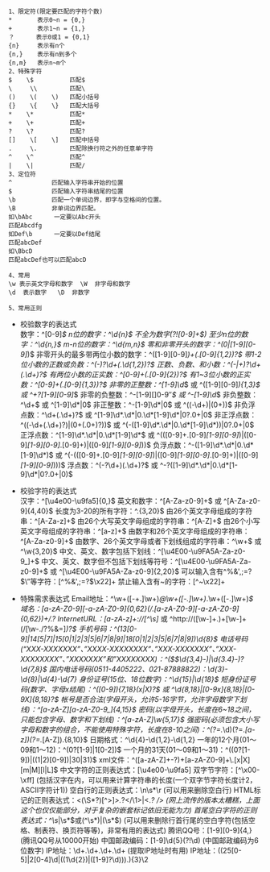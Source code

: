     1、限定符(限定要匹配的字符个数)
    *       表示0~n = {0,}
    +       表示1~n = {1,}
    ？      表示0或1 = {0,1}
    {n}     表示有n个
    {n,}    表示有n到多个
    {n,m}   表示n~m个
    2、特殊字符
    $    \$          匹配$ 
    \     \\         匹配\
    ()    \(    \)   匹配小括号
    {}    \{    \}   匹配大括号
    *    \*          匹配*
    +    \+          匹配+
    ?    \?          匹配?
    []    \[    \]   匹配中括号
    .     \.         匹配除换行符之外的任意单字符
    ^    \^          匹配^
    |    \|          匹配/
    3、定位符
    ^           匹配输入字符串开始的位置
    $			匹配输入字符串结尾的位置
    \b			匹配一个单词边界，即字与空格间的位置。
    \B			非单词边界匹配。
    如\bAbc		一定要以Abc开头
    匹配Abcdfg
    如Def\b		一定要以Def结尾
    匹配abcDef
    如\BbcD
    匹配abcDef也可以匹配abcD

    4、常用
    \w 表示英文字母和数字  \W  非字母和数字
    \d  表示数字   \D  非数字
    
    5、常用正则
+ 校验数字的表达式  
    数字：^[0-9]*$
    n位的数字：^\d{n}$
    不全为数字(?![0-9]+$)
    至少n位的数字：^\d{n,}$
    m-n位的数字：^\d{m,n}$
    零和非零开头的数字：^(0|[1-9][0-9]*)$
    非零开头的最多带两位小数的数字：^([1-9][0-9]*)+(.[0-9]{1,2})?$
    带1-2位小数的正数或负数：^(\-)?\d+(\.\d{1,2})?$
    正数、负数、和小数：^(\-|\+)?\d+(\.\d+)?$
    有两位小数的正实数：^[0-9]+(.[0-9]{2})?$
    有1~3位小数的正实数：^[0-9]+(.[0-9]{1,3})?$
    非零的正整数：^[1-9]\d*$ 或 ^([1-9][0-9]*){1,3}$ 或 ^\+?[1-9][0-9]*$
    非零的负整数：^\-[1-9][]0-9″*$ 或 ^-[1-9]\d*$
    非负整数：^\d+$ 或 ^[1-9]\d*|0$
    非正整数：^-[1-9]\d*|0$ 或 ^((-\d+)|(0+))$
    非负浮点数：^\d+(\.\d+)?$ 或 ^[1-9]\d*\.\d*|0\.\d*[1-9]\d*|0?\.0+|0$
    非正浮点数：^((-\d+(\.\d+)?)|(0+(\.0+)?))$ 或 ^(-([1-9]\d*\.\d*|0\.\d*[1-9]\d*))|0?\.0+|0$
    正浮点数：^[1-9]\d*\.\d*|0\.\d*[1-9]\d*$ 或 ^(([0-9]+\.[0-9]*[1-9][0-9]*)|([0-9]*[1-9][0-9]*\.[0-9]+)|([0-9]*[1-9][0-9]*))$
    负浮点数：^-([1-9]\d*\.\d*|0\.\d*[1-9]\d*)$ 或 ^(-(([0-9]+\.[0-9]*[1-9][0-9]*)|([0-9]*[1-9][0-9]*\.[0-9]+)|([0-9]*[1-9][0-9]*)))$
    浮点数：^(-?\d+)(\.\d+)?$ 或 ^-?([1-9]\d*\.\d*|0\.\d*[1-9]\d*|0?\.0+|0)$
    
+ 校验字符的表达式  
    汉字：^[\u4e00-\u9fa5]{0,}$
    英文和数字：^[A-Za-z0-9]+$ 或 ^[A-Za-z0-9]{4,40}$
    长度为3-20的所有字符：^.{3,20}$
    由26个英文字母组成的字符串：^[A-Za-z]+$
    由26个大写英文字母组成的字符串：^[A-Z]+$
    由26个小写英文字母组成的字符串：^[a-z]+$
    由数字和26个英文字母组成的字符串：^[A-Za-z0-9]+$
    由数字、26个英文字母或者下划线组成的字符串：^\w+$ 或 ^\w{3,20}$
    中文、英文、数字包括下划线：^[\u4E00-\u9FA5A-Za-z0-9_]+$
    中文、英文、数字但不包括下划线等符号：^[\u4E00-\u9FA5A-Za-z0-9]+$ 或 ^[\u4E00-\u9FA5A-Za-z0-9]{2,20}$
    可以输入含有^%&',;=?$\”等字符：[^%&',;=?$\x22]+
    禁止输入含有~的字符：[^~\x22]+
    
+ 特殊需求表达式
    Email地址：^\w+([-+.]\w+)*@\w+([-.]\w+)*\.\w+([-.]\w+)*$
    域名：[a-zA-Z0-9][-a-zA-Z0-9]{0,62}(/.[a-zA-Z0-9][-a-zA-Z0-9]{0,62})+/.?
    InternetURL：[a-zA-z]+://[^\s]* 或 ^http://([\w-]+\.)+[\w-]+(/[\w-./?%&=]*)?$
    手机号码：^(13[0-9]|14[5|7]|15[0|1|2|3|5|6|7|8|9]|18[0|1|2|3|5|6|7|8|9])\d{8}$
    电话号码(“XXX-XXXXXXX”、”XXXX-XXXXXXXX”、”XXX-XXXXXXX”、”XXX-XXXXXXXX”、”XXXXXXX”和”XXXXXXXX)：^($$\d{3,4}-)|\d{3.4}-)?\d{7,8}$
    国内电话号码(0511-4405222、021-87888822)：\d{3}-\d{8}|\d{4}-\d{7}
    身份证号(15位、18位数字)：^\d{15}|\d{18}$
    短身份证号码(数字、字母x结尾)：^([0-9]){7,18}(x|X)?$ 或 ^\d{8,18}|[0-9x]{8,18}|[0-9X]{8,18}?$
    帐号是否合法(字母开头，允许5-16字节，允许字母数字下划线)：^[a-zA-Z][a-zA-Z0-9_]{4,15}$
    密码(以字母开头，长度在6~18之间，只能包含字母、数字和下划线)：^[a-zA-Z]\w{5,17}$
    强密码(必须包含大小写字母和数字的组合，不能使用特殊字符，长度在8-10之间)：^(?=.*\d)(?=.*[a-z])(?=.*[A-Z]).{8,10}$
    日期格式：^\d{4}-\d{1,2}-\d{1,2}
    一年的12个月(01～09和1～12)：^(0?[1-9]|1[0-2])$
    一个月的31天(01～09和1～31)：^((0?[1-9])|((1|2)[0-9])|30|31)$
    xml文件：^([a-zA-Z]+-?)+[a-zA-Z0-9]+\\.[x|X][m|M][l|L]$
    中文字符的正则表达式：[\u4e00-\u9fa5]
    双字节字符：[^\x00-\xff] (包括汉字在内，可以用来计算字符串的长度(一个双字节字符长度计2，ASCII字符计1))
    空白行的正则表达式：\n\s*\r (可以用来删除空白行)
    HTML标记的正则表达式：<(\S*?)[^>]*>.*?</\1>|<.*? /> (网上流传的版本太糟糕，上面这个也仅仅能部分，对于复杂的嵌套标记依旧无能为力)
    首尾空白字符的正则表达式：^\s*|\s*$或(^\s*)|(\s*$) (可以用来删除行首行尾的空白字符(包括空格、制表符、换页符等等)，非常有用的表达式)
    腾讯QQ号：[1-9][0-9]{4,} (腾讯QQ号从10000开始)
    中国邮政编码：[1-9]\d{5}(?!\d) (中国邮政编码为6位数字)
    IP地址：\d+\.\d+\.\d+\.\d+ (提取IP地址时有用)
    IP地址：((25[0-5]|2[0-4]\d|((1\d{2})|([1-9]?\d)))\.){3}\2
